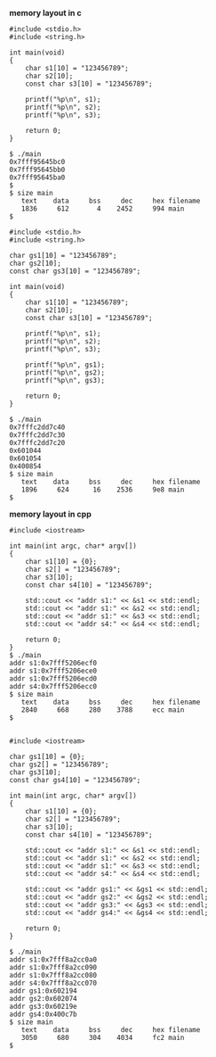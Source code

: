 **memory layout in c**

	#include <stdio.h>
	#include <string.h>
	    
	int main(void)
	{
	    char s1[10] = "123456789"; 
	    char s2[10]; 
	    const char s3[10] = "123456789"; 
	    
	    printf("%p\n", s1); 
	    printf("%p\n", s2); 
	    printf("%p\n", s3); 
	
	    return 0;  
	}
	
	$ ./main 
	0x7fff95645bc0
	0x7fff95645bb0
	0x7fff95645ba0
	$ 
	$ size main
	   text    data     bss     dec     hex filename
	   1836     612       4    2452     994 main
	$ 

	#include <stdio.h>
	#include <string.h>
	
	char gs1[10] = "123456789"; 
	char gs2[10]; 
	const char gs3[10] = "123456789"; 
	    
	int main(void)
	{
	    char s1[10] = "123456789"; 
	    char s2[10]; 
	    const char s3[10] = "123456789"; 
	    
	    printf("%p\n", s1); 
	    printf("%p\n", s2); 
	    printf("%p\n", s3); 
	
	    printf("%p\n", gs1); 
	    printf("%p\n", gs2); 
	    printf("%p\n", gs3); 
	
	    return 0;  
	}
	
	$ ./main 
	0x7fffc2dd7c40
	0x7fffc2dd7c30
	0x7fffc2dd7c20
	0x601044
	0x601054
	0x400854
	$ size main
	   text    data     bss     dec     hex filename
	   1896     624      16    2536     9e8 main
	$ 

**memory layout in cpp**

	#include <iostream>
	
	int main(int argc, char* argv[])
	{
	    char s1[10] = {0}; 
	    char s2[] = "123456789"; 
	    char s3[10]; 
	    const char s4[10] = "123456789"; 
	
	    std::cout << "addr s1:" << &s1 << std::endl; 
	    std::cout << "addr s1:" << &s2 << std::endl; 
	    std::cout << "addr s1:" << &s3 << std::endl; 
	    std::cout << "addr s4:" << &s4 << std::endl; 
	
	    return 0;  
	}
	$ ./main 
	addr s1:0x7fff5206ecf0
	addr s1:0x7fff5206ece0
	addr s1:0x7fff5206ecd0
	addr s4:0x7fff5206ecc0
	$ size main
	   text    data     bss     dec     hex filename
	   2840     668     280    3788     ecc main
	$ 


	#include <iostream>
	
	char gs1[10] = {0}; 
	char gs2[] = "123456789"; 
	char gs3[10]; 
	const char gs4[10] = "123456789"; 
	
	int main(int argc, char* argv[])
	{
	    char s1[10] = {0}; 
	    char s2[] = "123456789"; 
	    char s3[10]; 
	    const char s4[10] = "123456789"; 
	
	    std::cout << "addr s1:" << &s1 << std::endl; 
	    std::cout << "addr s1:" << &s2 << std::endl; 
	    std::cout << "addr s1:" << &s3 << std::endl; 
	    std::cout << "addr s4:" << &s4 << std::endl; 
	
	    std::cout << "addr gs1:" << &gs1 << std::endl; 
	    std::cout << "addr gs2:" << &gs2 << std::endl; 
	    std::cout << "addr gs3:" << &gs3 << std::endl; 
	    std::cout << "addr gs4:" << &gs4 << std::endl; 
	
	    return 0;  
	}

	$ ./main 
	addr s1:0x7fff8a2cc0a0
	addr s1:0x7fff8a2cc090
	addr s1:0x7fff8a2cc080
	addr s4:0x7fff8a2cc070
	addr gs1:0x602194
	addr gs2:0x602074
	addr gs3:0x60219e
	addr gs4:0x400c7b
	$ size main
	   text    data     bss     dec     hex filename
	   3050     680     304    4034     fc2 main
	$ 
